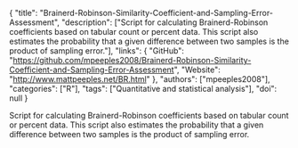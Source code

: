 {
  "title": "Brainerd-Robinson-Similarity-Coefficient-and-Sampling-Error-Assessment",
  "description": ["Script for calculating Brainerd-Robinson coefficients based on tabular count or percent data. This script also estimates the probability that a given difference between two samples is the product of sampling error."],
  "links": {
    "GitHub": "https://github.com/mpeeples2008/Brainerd-Robinson-Similarity-Coefficient-and-Sampling-Error-Assessment",
    "Website": "http://www.mattpeeples.net/BR.html"
  },
  "authors": ["mpeeples2008"],
  "categories": ["R"],
  "tags": ["Quantitative and statistical analysis"],
  "doi": null
}

<!-- Generated by csv2md.R – do not edit by hand -->

Script for calculating Brainerd-Robinson coefficients based on tabular count or percent data. This script also estimates the probability that a given difference between two samples is the product of sampling error.